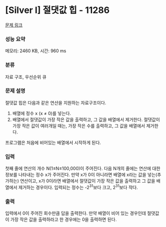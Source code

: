 # [Silver I] 절댓값 힙 - 11286 

[문제 링크](https://www.acmicpc.net/problem/11286) 

### 성능 요약

메모리: 2460 KB, 시간: 960 ms

### 분류

자료 구조, 우선순위 큐

### 문제 설명

<p>절댓값 힙은 다음과 같은 연산을 지원하는 자료구조이다.</p>

<ol>
	<li>배열에 정수 x (x ≠ 0)를 넣는다.</li>
	<li>배열에서 절댓값이 가장 작은 값을 출력하고, 그 값을 배열에서 제거한다. 절댓값이 가장 작은 값이 여러개일 때는, 가장 작은 수를 출력하고, 그 값을 배열에서 제거한다.</li>
</ol>

<p>프로그램은 처음에 비어있는 배열에서 시작하게 된다.</p>

### 입력 

 <p>첫째 줄에 연산의 개수 N(1≤N≤100,000)이 주어진다. 다음 N개의 줄에는 연산에 대한 정보를 나타내는 정수 x가 주어진다. 만약 x가 0이 아니라면 배열에 x라는 값을 넣는(추가하는) 연산이고, x가 0이라면 배열에서 절댓값이 가장 작은 값을 출력하고 그 값을 배열에서 제거하는 경우이다. 입력되는 정수는 -2<sup>31</sup>보다 크고, 2<sup>31</sup>보다 작다.</p>

### 출력 

 <p>입력에서 0이 주어진 회수만큼 답을 출력한다. 만약 배열이 비어 있는 경우인데 절댓값이 가장 작은 값을 출력하라고 한 경우에는 0을 출력하면 된다.</p>

